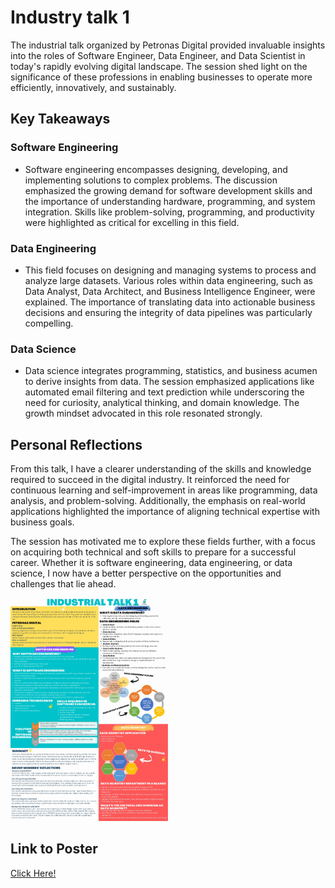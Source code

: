 # Industry talk 1
The industrial talk organized by Petronas Digital provided invaluable insights into the roles of Software Engineer, Data Engineer, and Data Scientist in today's rapidly evolving digital landscape. The session shed light on the significance of these professions in enabling businesses to operate more efficiently, innovatively, and sustainably.

## Key Takeaways
### Software Engineering
- Software engineering encompasses designing, developing, and implementing solutions to complex problems. The discussion emphasized the growing demand for software development skills and the importance of understanding hardware, programming, and system integration. Skills like problem-solving, programming, and productivity were highlighted as critical for excelling in this field.

### Data Engineering
- This field focuses on designing and managing systems to process and analyze large datasets. Various roles within data engineering, such as Data Analyst, Data Architect, and Business Intelligence Engineer, were explained. The importance of translating data into actionable business decisions and ensuring the integrity of data pipelines was particularly compelling.

### Data Science
- Data science integrates programming, statistics, and business acumen to derive insights from data. The session emphasized applications like automated email filtering and text prediction while underscoring the need for curiosity, analytical thinking, and domain knowledge. The growth mindset advocated in this role resonated strongly.

## Personal Reflections
From this talk, I have a clearer understanding of the skills and knowledge required to succeed in the digital industry. It reinforced the need for continuous learning and self-improvement in areas like programming, data analysis, and problem-solving. Additionally, the emphasis on real-world applications highlighted the importance of aligning technical expertise with business goals.

The session has motivated me to explore these fields further, with a focus on acquiring both technical and soft skills to prepare for a successful career. Whether it is software engineering, data engineering, or data science, I now have a better perspective on the opportunities and challenges that lie ahead.

<img src="https://github.com/kwei05/Year1_Sem1/blob/main/SECP1513%20TECHNOLOGY%20AND%20INFORMATION%20SYSTEM/Industry%20Talk%201/industry%20talk%201.jpg" width="50%" height="50%">

## Link to Poster
[Click Here!](https://github.com/kwei05/Year1_Sem1/blob/main/SECP1513%20TECHNOLOGY%20AND%20INFORMATION%20SYSTEM/Industry%20Talk%201/Poster%20Petronas%20Digital.pdf)
